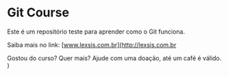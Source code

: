 # Git Course

Este é um repositório teste para aprender como o Git funciona.

Saiba mais no link: [www.lexsis.com.br](http://lexsis.com.br

Gostou do curso? Quer mais? Ajude com uma doação, até um café é válido.
)
